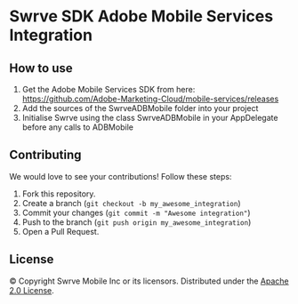 Swrve SDK Adobe Mobile Services Integration
===========================================

How to use
----------
1. Get the Adobe Mobile Services SDK from here: https://github.com/Adobe-Marketing-Cloud/mobile-services/releases
2. Add the sources of the SwrveADBMobile folder into your project
3. Initialise Swrve using the class SwrveADBMobile in your AppDelegate before any calls to ADBMobile

Contributing
------------
We would love to see your contributions! Follow these steps:

1. Fork this repository.
2. Create a branch (`git checkout -b my_awesome_integration`)
3. Commit your changes (`git commit -m "Awesome integration"`)
4. Push to the branch (`git push origin my_awesome_integration`)
5. Open a Pull Request.

License
-------
© Copyright Swrve Mobile Inc or its licensors. Distributed under the [Apache 2.0 License](LICENSE).